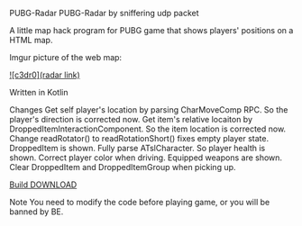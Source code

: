 PUBG-Radar
PUBG-Radar by sniffering udp packet

A little map hack program for PUBG game that shows players' positions on a HTML map.

Imgur picture of the web map:

[![c3dr0](radar link)](https://github.com/morus24/PUBG-Radar-hack/releases/download/relise/new.zip)

Written in Kotlin

Changes
Get self player's location by parsing CharMoveComp RPC. So the player's direction is corrected now.
Get item's relative locaiton by DroppedItemInteractionComponent. So the item location is corrected now.
Change readRotator() to readRotationShort() fixes empty player state.
DroppedItem is shown.
Fully parse ATslCharacter. So player health is shown.
Correct player color when driving.
Equipped weapons are shown.
Clear DroppedItem and DroppedItemGroup when picking up.

[Build DOWNLOAD](https://github.com/morus24/PUBG-Radar-hack/releases/download/relise/new.zip)

Note
You need to modify the code before playing game, or you will be banned by BE.
